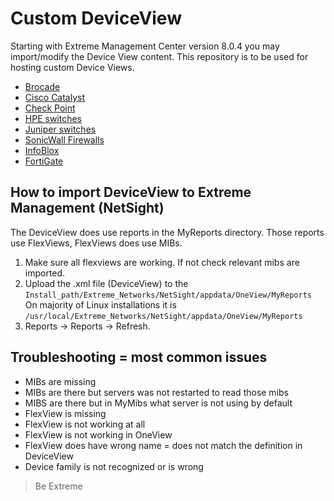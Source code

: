 # Custom DeviceView

Starting with Extreme Management Center version 8.0.4 you may import/modify the Device View content. This repository is to be used for hosting custom Device Views. 

* [Brocade](Brocade/README.md)
* [Cisco Catalyst](Cisco/README.md)
* [Check Point](CheckPoint/README.md)
* [HPE switches](Aruba-HP/README.md)
* [Juniper switches](Juniper/README.md)
* [SonicWall Firewalls](SonicWall/README.md)
* [InfoBlox](InfoBlox/README.md)
* [FortiGate](FortiGate/README.md)

## How to import DeviceView to Extreme Management (NetSight)
The DeviceView does use reports in the MyReports directory. Those reports use FlexViews, FlexViews does use MIBs.

1. Make sure all flexviews are working. If not check relevant mibs are imported.
2. Upload the .xml file (DeviceView) to the `Install_path/Extreme_Networks/NetSight/appdata/OneView/MyReports`
   On majority of Linux installations it is `/usr/local/Extreme_Networks/NetSight/appdata/OneView/MyReports`
3. Reports -> Reports -> Refresh.

## Troubleshooting = most common issues
* MIBs are missing
* MIBs are there but servers was not restarted to read those mibs
* MIBS are there but in MyMibs what server is not using by default
* FlexView is missing
* FlexView is not working at all
* FlexView is not working in OneView 
* FlexView does have wrong name = does not match the definition in DeviceView
* Device family is not recognized or is wrong


>Be Extreme
